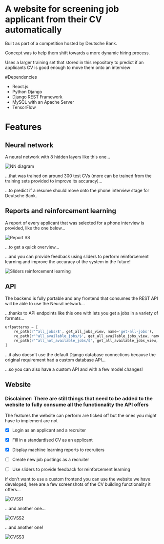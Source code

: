 # A website for screening job applicant from their CV automatically

Built as part of a competition hosted by Deutsche Bank.

Concept was to help them shift towards a more dynamic hiring process.

Uses a larger training set that stored in this repository to predict if an applicants CV is good enough to move them onto an interview

#Dependencies
* React.js
* Python Django
* Django REST Framework
* MySQL with an Apache Server
* TensorFlow

# Features
## Neural network
A neural network with 8 hidden layers like this one...

![NN diagram](img/1.png)

...that was trained on around 300 test CVs (more can be trained from the training sets provided to improve its accuracy)...

...to predict if a resume should move onto the phone interview stage for Deutsche Bank.

## Reports and reinforcement learning
A report of every applicant that was selected for a phone interview is provided, like the one below...

![Report SS](img/2.png)

...to get a quick overview...

...and you can provide feedback using sliders to perform reinforcement learning and improve the accuracy of the system in the future!

![Sliders reinforcement learning](/img/3.png)

## API
The backend is fully portable and any frontend that consumes the REST API will be able to use the Neural network...

...thanks to API endpoints like this one with lets you get a jobs in a variety of formats...

```python
urlpatterns = [
    re_path(r'^all_jobs/$', get_all_jobs_view, name='get-all-jobs'),
    re_path(r'^all_available_jobs/$', get_all_available_jobs_view, name='get-all-available-jobs'),
    re_path(r'^all_not_available_jobs/$', get_all_available_jobs_view, name='get-all-not-available-jobs'),
]
```

...it also doesn't use the default Django database connections because the original requirement had a custom database API...

...so you can also have a custom API and with a few model changes!

## Website
### Disclaimer: There are still things that need to be added to the website to fully consume all the functionality the API offers

The features the website can perform are ticked off but the ones you might have to implement are not

- [x] Login as an applicant and a recruiter
- [x] Fill in a standardised CV as an applicant  
- [x] Display machine learning reports to recruiters
- [ ] Create new job postings as a recruiter
- [ ] Use sliders to provide feedback for reinforcement learning


If don't want to use a custom frontend you can use the website we have developed, here are a few screenshots of the CV building functionality it offers...

![CVSS1](img/4.png)

...and another one...

![CVSS2](img/5.png)

...and another one!

![CVSS3](img/6.png)
